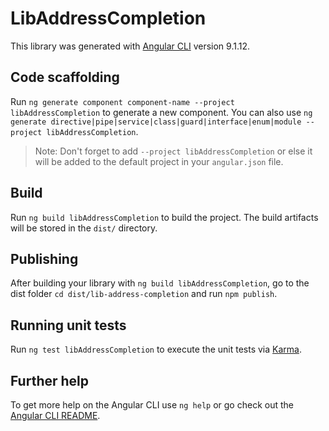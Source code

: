 # LibAddressCompletion

This library was generated with [Angular CLI](https://github.com/angular/angular-cli) version 9.1.12.

## Code scaffolding

Run `ng generate component component-name --project libAddressCompletion` to generate a new component. You can also use `ng generate directive|pipe|service|class|guard|interface|enum|module --project libAddressCompletion`.
> Note: Don't forget to add `--project libAddressCompletion` or else it will be added to the default project in your `angular.json` file. 

## Build

Run `ng build libAddressCompletion` to build the project. The build artifacts will be stored in the `dist/` directory.

## Publishing

After building your library with `ng build libAddressCompletion`, go to the dist folder `cd dist/lib-address-completion` and run `npm publish`.

## Running unit tests

Run `ng test libAddressCompletion` to execute the unit tests via [Karma](https://karma-runner.github.io).

## Further help

To get more help on the Angular CLI use `ng help` or go check out the [Angular CLI README](https://github.com/angular/angular-cli/blob/master/README.md).
